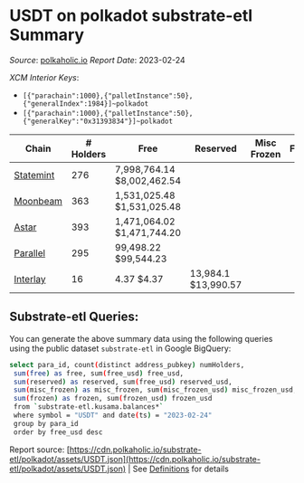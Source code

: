 # USDT on polkadot substrate-etl Summary

_Source_: [polkaholic.io](https://polkaholic.io) *Report Date*: 2023-02-24


*XCM Interior Keys*:
* `[{"parachain":1000},{"palletInstance":50},{"generalIndex":1984}]~polkadot`
* `[{"parachain":1000},{"palletInstance":50},{"generalKey":"0x31393834"}]~polkadot`


| Chain | # Holders | Free | Reserved | Misc Frozen | Frozen | Price | AssetID |
| ----- | --------- | ---- | -------- | ----------- | ------ | ----- | ------- |
| [Statemint](/polkadot/1000-statemint) | 276 | 7,998,764.14 $8,002,462.54 |   |    |   | $1.00 | `{"Token":"1984"}` |
| [Moonbeam](/polkadot/2004-moonbeam) | 363 | 1,531,025.48 $1,531,025.48 |   |    |   | $1.00 | `{"Token":"311091173110107856861649819128533077277"}` |
| [Astar](/polkadot/2006-astar) | 393 | 1,471,064.02 $1,471,744.20 |   |    |   | $1.00 | `{"Token":"4294969280"}` |
| [Parallel](/polkadot/2012-parallel) | 295 | 99,498.22 $99,544.23 |   |    |   | $1.00 | `{"Token":"102"}` |
| [Interlay](/polkadot/2032-interlay) | 16 | 4.37 $4.37 | 13,984.1 $13,990.57 |    |   | $1.00 | `{"ForeignAsset":"2"}` |

## Substrate-etl Queries:
You can generate the above summary data using the following queries using the public dataset `substrate-etl` in Google BigQuery:
```bash
select para_id, count(distinct address_pubkey) numHolders, 
 sum(free) as free, sum(free_usd) free_usd,
 sum(reserved) as reserved, sum(free_usd) reserved_usd,
 sum(misc_frozen) as misc_frozen, sum(misc_frozen_usd) misc_frozen_usd,
 sum(frozen) as frozen, sum(frozen_usd) frozen_usd
 from `substrate-etl.kusama.balances*` 
 where symbol = "USDT" and date(ts) = "2023-02-24"
 group by para_id
 order by free_usd desc
```


Report source: [https://cdn.polkaholic.io/substrate-etl/polkadot/assets/USDT.json](https://cdn.polkaholic.io/substrate-etl/polkadot/assets/USDT.json) | See [Definitions](/DEFINITIONS.md) for details
